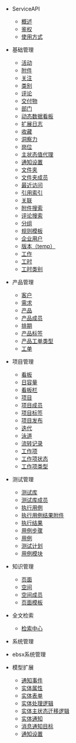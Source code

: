 * ServiceAPI
  * [概述](api/ServiceAPI/ServiceAPI#概述)
  * [鉴权](api/ServiceAPI/ServiceAPI#鉴权)
  * [使用方式](api/ServiceAPI/ServiceAPI#使用方式)

* 基础管理
  * [活动](api/ServiceAPI/deapi/activity#activity)
  * [附件](api/ServiceAPI/deapi/attachment#attachment)
  * [关注](api/ServiceAPI/deapi/attention#attention)
  * [类别](api/ServiceAPI/deapi/category#category)
  * [评论](api/ServiceAPI/deapi/comment#comment)
  * [交付物](api/ServiceAPI/deapi/deliverable#deliverable)
  * [部门](api/ServiceAPI/deapi/department#department)
  * [动态数据看板](api/ServiceAPI/deapi/dyna_dashboard#dyna_dashboard)
  * [扩展日志](api/ServiceAPI/deapi/extend_log#extend_log)
  * [收藏](api/ServiceAPI/deapi/favorite#favorite)
  * [洞察力](api/ServiceAPI/deapi/insight#insight)
  * [岗位](api/ServiceAPI/deapi/job#job)
  * [主状态值代理](api/ServiceAPI/deapi/ms_value_proxy#ms_value_proxy)
  * [通知设置](api/ServiceAPI/deapi/notify_setting#notify_setting)
  * [文件夹](api/ServiceAPI/deapi/portfolio#portfolio)
  * [文件夹成员](api/ServiceAPI/deapi/portfolio_member#portfolio_member)
  * [最近访问](api/ServiceAPI/deapi/recent#recent)
  * [引用索引](api/ServiceAPI/deapi/references_index#references_index)
  * [关联](api/ServiceAPI/deapi/relation#relation)
  * [附件搜索](api/ServiceAPI/deapi/search_attachment#search_attachment)
  * [评论搜索](api/ServiceAPI/deapi/search_comment#search_comment)
  * [分组](api/ServiceAPI/deapi/section#section)
  * [规则模板](api/ServiceAPI/deapi/template_flow#template_flow)
  * [企业用户](api/ServiceAPI/deapi/user#user)
  * [版本（temp）](api/ServiceAPI/deapi/version#version)
  * [工作](api/ServiceAPI/deapi/work#work)
  * [工时](api/ServiceAPI/deapi/workload#workload)
  * [工时类别](api/ServiceAPI/deapi/workload_type#workload_type)
* 产品管理
  * [客户](api/ServiceAPI/deapi/customer#customer)
  * [需求](api/ServiceAPI/deapi/idea#idea)
  * [产品](api/ServiceAPI/deapi/product#product)
  * [产品成员](api/ServiceAPI/deapi/product_member#product_member)
  * [排期](api/ServiceAPI/deapi/product_plan#product_plan)
  * [产品标签](api/ServiceAPI/deapi/product_tag#product_tag)
  * [产品工单类型](api/ServiceAPI/deapi/product_ticket_type#product_ticket_type)
  * [工单](api/ServiceAPI/deapi/ticket#ticket)
* 项目管理
  * [看板](api/ServiceAPI/deapi/board#board)
  * [日容量](api/ServiceAPI/deapi/day_capacity#day_capacity)
  * [看板栏](api/ServiceAPI/deapi/entry#entry)
  * [项目](api/ServiceAPI/deapi/project#project)
  * [项目成员](api/ServiceAPI/deapi/project_member#project_member)
  * [项目标签](api/ServiceAPI/deapi/project_tag#project_tag)
  * [项目发布](api/ServiceAPI/deapi/release#release)
  * [迭代](api/ServiceAPI/deapi/sprint#sprint)
  * [泳道](api/ServiceAPI/deapi/swimlane#swimlane)
  * [流转记录](api/ServiceAPI/deapi/transition_history#transition_history)
  * [工作项](api/ServiceAPI/deapi/work_item#work_item)
  * [工作项状态](api/ServiceAPI/deapi/work_item_state#work_item_state)
  * [工作项类型](api/ServiceAPI/deapi/work_item_type#work_item_type)
* 测试管理
  * [测试库](api/ServiceAPI/deapi/library#library)
  * [测试库成员](api/ServiceAPI/deapi/library_member#library_member)
  * [执行用例](api/ServiceAPI/deapi/run#run)
  * [执行用例结果附件](api/ServiceAPI/deapi/run_attachment#run_attachment)
  * [执行结果](api/ServiceAPI/deapi/run_history#run_history)
  * [用例步骤](api/ServiceAPI/deapi/step#step)
  * [用例](api/ServiceAPI/deapi/test_case#test_case)
  * [测试计划](api/ServiceAPI/deapi/test_plan#test_plan)
  * [用例模块](api/ServiceAPI/deapi/test_suite#test_suite)
* 知识管理
  * [页面](api/ServiceAPI/deapi/article_page#article_page)
  * [空间](api/ServiceAPI/deapi/space#space)
  * [空间成员](api/ServiceAPI/deapi/space_member#space_member)
  * [页面模板](api/ServiceAPI/deapi/stencil#stencil)
* 全文检索
  * [检索中心](api/ServiceAPI/deapi/search_hub#search_hub)
* 系统管理
* ebsx系统管理
* 模型扩展
  * [通知事件](api/ServiceAPI/deapi/notify_event#notify_event)
  * [实体属性](api/ServiceAPI/deapi/PSDEField#PSDEField)
  * [实体表单](api/ServiceAPI/deapi/PSDEForm#PSDEForm)
  * [实体处理逻辑](api/ServiceAPI/deapi/PSDELogic#PSDELogic)
  * [实体主状态迁移逻辑](api/ServiceAPI/deapi/PSDEMSLogic#PSDEMSLogic)
  * [实体通知](api/ServiceAPI/deapi/PSDENotify#PSDENotify)
  * [消息通知目标](api/ServiceAPI/deapi/PSDENotifyTarget#PSDENotifyTarget)
  * [通知设置](api/ServiceAPI/deapi/system_extension_notify_setting#system_extension_notify_setting)
